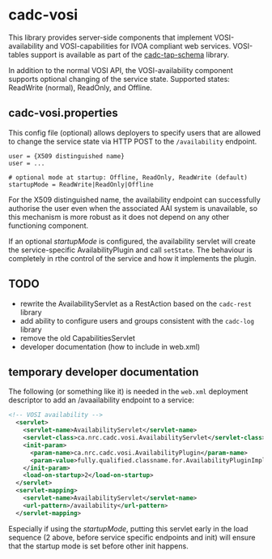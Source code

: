 # cadc-vosi

This library provides server-side components that implement VOSI-availability
and VOSI-capabilities for IVOA compliant web services. VOSI-tables support is
available as part of the <a href="https://github.com/opencadc/tap/tree/master/cadc-tap-schema">
cadc-tap-schema</a> library.

In addition to the normal VOSI API, the VOSI-availability component supports optional
changing of the service state. Supported states: ReadWrite (normal), ReadOnly, and Offline.

## cadc-vosi.properties
This config file (optional) allows deployers to specify users that are allowed to
change the service state via HTTP POST to the `/availability` endpoint.
```properties
user = {X509 distinguished name}
user = ...

# optional mode at startup: Offline, ReadOnly, ReadWrite (default)
startupMode = ReadWrite|ReadOnly|Offline
```

For the X509 distinguished name, the availability endpoint can successfully authorise the 
user even when the associated AAI system is unavailable, so this mechanism is more robust
as it does not depend on any other functioning component.

If an optional _startupMode_ is configured, the availability servlet will create the service-specific
AvailabilityPlugin and call `setState`. The behaviour is completely in rthe control of the service
and how it implements the plugin.

## TODO
- rewrite the AvailabilityServlet as a RestAction based on the `cadc-rest` library
- add ability to configure users and groups consistent with the `cadc-log` library
- remove the old CapabilitiesServlet
- developer documentation (how to include in web.xml)

## temporary developer documentation
The following (or something like it) is needed in the `web.xml` deployment descriptor to add 
an /avaailability endpoint to a service:
```xml
<!-- VOSI availability -->
  <servlet>
    <servlet-name>AvailabilityServlet</servlet-name>
    <servlet-class>ca.nrc.cadc.vosi.AvailabilityServlet</servlet-class>
    <init-param>
      <param-name>ca.nrc.cadc.vosi.AvailabilityPlugin</param-name>
      <param-value>fully.qualified.classname.for.AvailabilityPluginImpl</param-value>
    </init-param>
    <load-on-startup>2</load-on-startup>
  </servlet>
  <servlet-mapping>
    <servlet-name>AvailabilityServlet</servlet-name>
    <url-pattern>/availability</url-pattern>
  </servlet-mapping>
```
Especially if using the _startupMode_, putting this servlet early in the load sequence (2 above, before
service specific endpoints and init) will ensure that the startup mode is set before other init happens.

